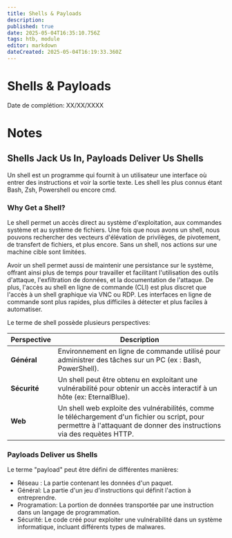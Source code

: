 ```yaml
---
title: Shells & Payloads
description: 
published: true
date: 2025-05-04T16:35:10.756Z
tags: htb, module
editor: markdown
dateCreated: 2025-05-04T16:19:33.360Z
---
```


# Shells & Payloads

Date de complétion: XX/XX/XXXX

# Notes

## Shells Jack Us In, Payloads Deliver Us Shells

Un shell est un programme qui fournit à un utilisateur une interface où entrer des instructions et voir la sortie texte. Les shell les plus connus étant Bash, Zsh, Powershell ou encore cmd.

### Why Get a Shell?

Le shell permet un accès direct au système d'exploitation, aux commandes système et au système de fichiers. Une fois que nous avons un shell, nous pouvons rechercher des vecteurs d'élévation de privilèges, de pivotement, de transfert de fichiers, et plus encore. Sans un shell, nos actions sur une machine cible sont limitées.

Avoir un shell permet aussi de maintenir une persistance sur le système, offrant ainsi plus de temps pour travailler et facilitant l'utilisation des outils d'attaque, l'exfiltration de données, et la documentation de l'attaque. De plus, l'accès au shell en ligne de commande (CLI) est plus discret que l'accès à un shell graphique via VNC ou RDP. Les interfaces en ligne de commande sont plus rapides, plus difficiles à détecter et plus faciles à automatiser.

Le terme de shell possède plusieurs perspectives:

| **Perspective**        | **Description**                                                                                                                                                       |
|------------------------|-----------------------------------------------------------------------------------------------------------------------------------------------------------------------|
| **Général**           | Environnement en ligne de commande utilisé pour administrer des tâches sur un PC (ex : Bash, PowerShell).                                                              |
| **Sécurité** | Un shell peut être obtenu en exploitant une vulnérabilité pour obtenir un accès interactif à un hôte (ex: EternalBlue).                   |
| **Web**                 | Un shell web exploite des vulnérabilités, comme le téléchargement d'un fichier ou script, pour permettre à l'attaquant de donner des instructions via des requètes HTTP. |

### Payloads Deliver us Shells

Le terme "payload" peut être défini de différentes manières:

- Réseau : La partie contenant les données d'un paquet.
- Général: La partie d'un jeu d'instructions qui définit l'action à entreprendre.
- Programation: La portion de données transportée par une instruction dans un langage de programmation.
- Sécurité: Le code créé pour exploiter une vulnérabilité dans un système informatique, incluant différents types de malwares.


